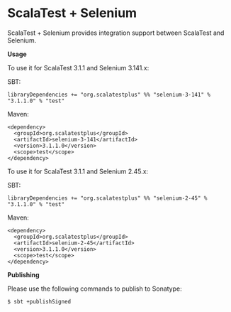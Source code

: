 # ScalaTest + Selenium
ScalaTest + Selenium provides integration support between ScalaTest and Selenium.

**Usage**

To use it for ScalaTest 3.1.1 and Selenium 3.141.x: 

SBT: 

```
libraryDependencies += "org.scalatestplus" %% "selenium-3-141" % "3.1.1.0" % "test"
```

Maven: 

```
<dependency>
  <groupId>org.scalatestplus</groupId>
  <artifactId>selenium-3-141</artifactId>
  <version>3.1.1.0</version>
  <scope>test</scope>
</dependency>
```

To use it for ScalaTest 3.1.1 and Selenium 2.45.x: 

SBT: 

```
libraryDependencies += "org.scalatestplus" %% "selenium-2-45" % "3.1.1.0" % "test"
```

Maven: 

```
<dependency>
  <groupId>org.scalatestplus</groupId>
  <artifactId>selenium-2-45</artifactId>
  <version>3.1.1.0</version>
  <scope>test</scope>
</dependency>
```

**Publishing**

Please use the following commands to publish to Sonatype: 

```
$ sbt +publishSigned
```
